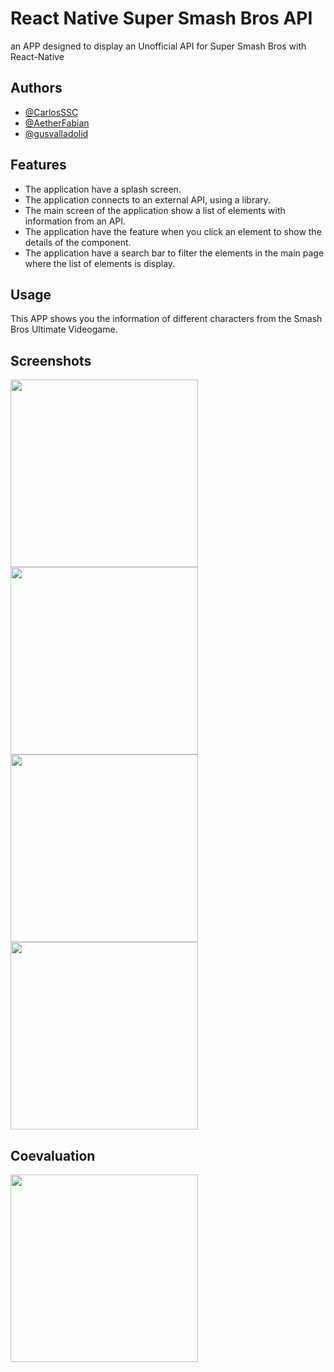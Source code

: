 # React Native Super Smash Bros API
an APP designed to display an Unofficial API for Super Smash Bros with React-Native
## Authors

- [@CarlosSSC](https://github.com/CarlosSSC)
- [@AetherFabian](https://github.com/AetherFabian)
- [@gusvalladolid](https://github.com/gusvalladolid)


## Features

- The application have a splash screen.	
- The application connects to an external API, using a library.	
- The main screen of the application show a list of elements with information from an API.
- The application have the feature when you click an element to show the details of the component.
- The application have a search bar to filter the elements in the main page where the list of elements is display.



## Usage

This APP shows you the information of different characters from the Smash Bros Ultimate Videogame.
 

## Screenshots
<img src='https://s1.gifyu.com/images/85777b99-778c-4a8c-9d69-14588ab83fea.md.jpg' width="300">
<img src='https://s1.gifyu.com/images/27e60aef-b682-4be9-83e4-4ae97e7d3fb4.md.jpg' width="300">
<img src='https://s1.gifyu.com/images/51b51321-1e34-4309-a24d-a984ecc49cae.md.jpg' width="300">
<img src='https://s1.gifyu.com/images/5a26e481-5381-425a-a33b-e5f6258258a507844d59b30ce8d8.md.jpg' width="300">

## Coevaluation
<img src='https://s1.gifyu.com/images/Screenshot-2022-03-23-001409.md.png' width="300">


